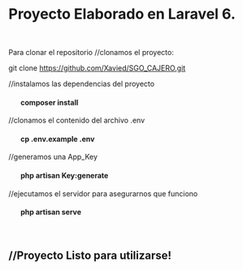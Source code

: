 <h1>Proyecto Elaborado en Laravel 6. </h1> 
<br>

Para clonar el repositorio //clonamos el proyecto:
<br>

git clone https://github.com/Xavied/SGO_CAJERO.git
<br>

//instalamos las dependencias del proyecto <br>

<ul> <h4>composer install </h4> </ul>

//clonamos el contenido del archivo .env <br>

<ul> <h4>cp .env.example .env </h4>  </ul>

//generamos una App_Key  <br>

<ul> <h4>php artisan Key:generate </h4>  </ul>

//ejecutamos el servidor para asegurarnos que funciono <br>

<ul> <h4>php artisan serve </h4>  </ul> <br>

<h2>//Proyecto Listo para utilizarse!</h2>
